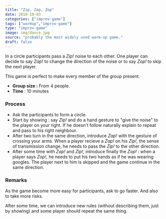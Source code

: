 ```yaml
---
title: "Zip, Zap, Zop"
date: 2018-10-03
categories: ["improv-game"]
tags: ["warmup","improv-game"]
type: "improv-game"
image: img/dance.jpg
source: "probably the most widely used warm-up game."
draft: false
---
```


In a circle participants pass a _Zip!_ noise to each other. One player can decide to say _Zap!_ to change the direction of the noise or to say _Zop!_ to skip the next player.

This game is perfect to make every member of the group present.


<!--more-->

- __Group size :__ From 4 people.
- __Time__ : 10 minutes

### Process

- Ask the participants to form a circle.
- Start by showing : say _Zip!_ and do a hand gesture to "give the noise" to the player on your right. If he doesn't follow naturally explain to repeat and pass to his right neighbour.
- After two turn in the same direction, introduce _Zap!_ with the gesture of crossing your arms. When a player recieve a _Zap!_ on his _Zip!_, the sense of transmission change, he needs to pass the _Zip!_ to the other direction.
- After some time with _Zap!_ and _Zip!_, introduce finally the _Zop!_ : when a player says _Zop!_, he needs to put his two hands as if he was wearing googles. The player next to him is skipped and the game continue in the same direction.

### Remarks
As the game become more easy for participants, ask to go faster. And also to take more risks.

After some time, we can introduce new rules (without describing them, just by showing) and some player should repeat the same thing.








